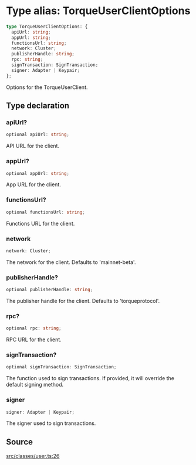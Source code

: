 # Type alias: TorqueUserClientOptions

```ts
type TorqueUserClientOptions: {
  apiUrl: string;
  appUrl: string;
  functionsUrl: string;
  network: Cluster;
  publisherHandle: string;
  rpc: string;
  signTransaction: SignTransaction;
  signer: Adapter | Keypair;
};
```

Options for the TorqueUserClient.

## Type declaration

### apiUrl?

```ts
optional apiUrl: string;
```

API URL for the client.

### appUrl?

```ts
optional appUrl: string;
```

App URL for the client.

### functionsUrl?

```ts
optional functionsUrl: string;
```

Functions URL for the client.

### network

```ts
network: Cluster;
```

The network for the client. Defaults to 'mainnet-beta'.

### publisherHandle?

```ts
optional publisherHandle: string;
```

The publisher handle for the client. Defaults to 'torqueprotocol'.

### rpc?

```ts
optional rpc: string;
```

RPC URL for the client.

### signTransaction?

```ts
optional signTransaction: SignTransaction;
```

The function used to sign transactions. If provided, it will override the default signing method.

### signer

```ts
signer: Adapter | Keypair;
```

The signer used to sign transactions.

## Source

[src/classes/user.ts:26](https://github.com/torque-labs/torque-ts-sdk/blob/4377d91cff1aa0b27936cb53a23174cb35cc6c04/src/classes/user.ts#L26)
